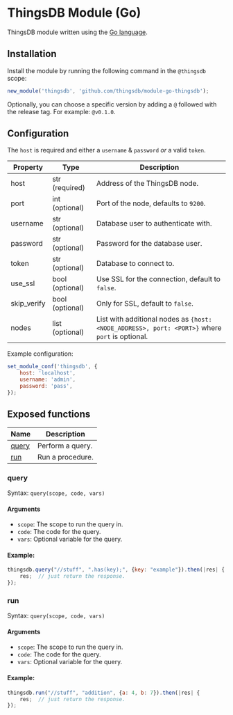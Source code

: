 # ThingsDB Module (Go)

ThingsDB module written using the [Go language](https://golang.org).


## Installation

Install the module by running the following command in the `@thingsdb` scope:

```javascript
new_module('thingsdb', 'github.com/thingsdb/module-go-thingsdb');
```

Optionally, you can choose a specific version by adding a `@` followed with the release tag. For example: `@v0.1.0`.

## Configuration

The `host` is required and either a `username` & `password` _or_ a valid `token`.

Property    | Type            | Description
----------- | --------------- | -----------
host        | str (required)  | Address of the ThingsDB node.
port        | int (optional)  | Port of the node, defaults to `9200`.
username    | str (optional)  | Database user to authenticate with.
password    | str (optional)  | Password for the database user.
token       | str (optional)  | Database to connect to.
use_ssl     | bool (optional) | Use SSL for the connection, default to `false`.
skip_verify | bool (optional) | Only for SSL, default to `false`.
nodes       | list (optional) | List with additional nodes as `{host: <NODE_ADDRESS>, port: <PORT>}` where `port` is optional.

Example configuration:

```javascript
set_module_conf('thingsdb', {
    host: 'localhost',
    username: 'admin',
    password: 'pass',
});
```

## Exposed functions

Name              | Description
----------------- | -----------
[query](#query)   | Perform a query.
[run](#run)       | Run a procedure.

### query

Syntax: `query(scope, code, vars)`

#### Arguments

- `scope`: The scope to run the query in.
- `code`: The code for the query.
- `vars`: Optional variable for the query.

#### Example:

```javascript
thingsdb.query("//stuff", ".has(key);", {key: "example"}).then(|res| {
    res;  // just return the response.
});
```

### run

Syntax: `query(scope, code, vars)`

#### Arguments

- `scope`: The scope to run the query in.
- `code`: The code for the query.
- `vars`: Optional variable for the query.

#### Example:

```javascript
thingsdb.run("//stuff", "addition", {a: 4, b: 7}).then(|res| {
    res;  // just return the response.
});
```